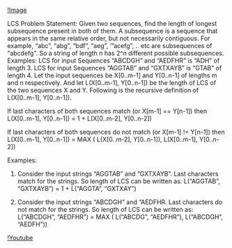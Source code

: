 [!Image](https://www.tutorialspoint.com/design_and_analysis_of_algorithms/images/lcs.jpg)

LCS Problem Statement: Given two sequences, find the length of longest subsequence present in both of them. 
A subsequence is a sequence that appears in the same relative order, but not necessarily contiguous. 
For example, “abc”, “abg”, “bdf”, “aeg”, ‘”acefg”, .. etc are subsequences of “abcdefg”. 
So a string of length n has 2^n different possible subsequences.
Examples:
LCS for input Sequences “ABCDGH” and “AEDFHR” is “ADH” of length 3.
LCS for input Sequences “AGGTAB” and “GXTXAYB” is “GTAB” of length 4.
Let the input sequences be X[0..m-1] and Y[0..n-1] of lengths m and n respectively. 
And let L(X[0..m-1], Y[0..n-1]) be the length of LCS of the two sequences X and Y. 
Following is the recursive definition of L(X[0..m-1], Y[0..n-1]).

If last characters of both sequences match (or X[m-1] == Y[n-1]) then
L(X[0..m-1], Y[0..n-1]) = 1 + L(X[0..m-2], Y[0..n-2])

If last characters of both sequences do not match (or X[m-1] != Y[n-1]) then
L(X[0..m-1], Y[0..n-1]) = MAX ( L(X[0..m-2], Y[0..n-1]), L(X[0..m-1], Y[0..n-2])

Examples:
1) Consider the input strings “AGGTAB” and “GXTXAYB”. Last characters match for the strings. 
So length of LCS can be written as: 
L(“AGGTAB”, “GXTXAYB”) = 1 + L(“AGGTA”, “GXTXAY”)

2) Consider the input strings “ABCDGH” and “AEDFHR. 
Last characters do not match for the strings. So length of LCS can be written as:
L(“ABCDGH”, “AEDFHR”) = MAX ( L(“ABCDG”, “AEDFHR”), L(“ABCDGH”, “AEDFH”))

[!Youtube](https://youtu.be/HgUOWB0StNE)

